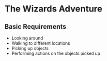 # The Wizards Adventure

## Basic Requirements

 - Looking around
 - Walking to different locations
 - Picking up objects
 - Performing actions on the objects picked up
